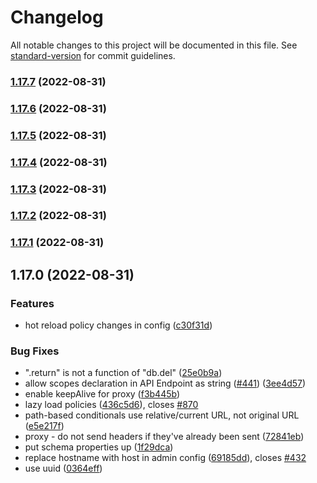 # Changelog

All notable changes to this project will be documented in this file. See [standard-version](https://github.com/conventional-changelog/standard-version) for commit guidelines.

### [1.17.7](https://github.com/veeklabs/service-helper/compare/v1.17.6...v1.17.7) (2022-08-31)

### [1.17.6](https://github.com/veeklabs/service-helper/compare/v1.17.5...v1.17.6) (2022-08-31)

### [1.17.5](https://github.com/veeklabs/service-helper/compare/v1.17.4...v1.17.5) (2022-08-31)

### [1.17.4](https://github.com/veeklabs/service-helper/compare/v1.17.2...v1.17.4) (2022-08-31)

### [1.17.3](https://github.com/veeklabs/service-helper/compare/v1.17.2...v1.17.3) (2022-08-31)

### [1.17.2](https://github.com/veeklabs/service-helper/compare/v1.17.1...v1.17.2) (2022-08-31)

### [1.17.1](https://github.com/veeklabs/service-helper/compare/v1.17.0...v1.17.1) (2022-08-31)

## 1.17.0 (2022-08-31)


### Features

* hot reload policy changes in config ([c30f31d](https://github.com/veeklabs/service-helper/commit/c30f31d1dc0578bf5b068f9534aaa53647bc99f1))


### Bug Fixes

* ".return" is not a function of "db.del" ([25e0b9a](https://github.com/veeklabs/service-helper/commit/25e0b9ae6eef022ea4ea46d643e9dc53fcf501b8))
* allow scopes declaration in API Endpoint as string ([#441](https://github.com/veeklabs/service-helper/issues/441)) ([3ee4d57](https://github.com/veeklabs/service-helper/commit/3ee4d57948303684b12597b5c2d7ae92d4a23b60))
* enable keepAlive for proxy ([f3b445b](https://github.com/veeklabs/service-helper/commit/f3b445b1b68644b17d9c28947ba61a2f6b2ff835))
* lazy load policies ([436c5d6](https://github.com/veeklabs/service-helper/commit/436c5d655d7817a4f09d6dfe88a20cd3e619cd93)), closes [#870](https://github.com/veeklabs/service-helper/issues/870)
* path-based conditionals use relative/current URL, not original URL ([e5e217f](https://github.com/veeklabs/service-helper/commit/e5e217f5632bc670a125f06f396e94faf6880717))
* proxy - do not send headers if they've already been sent ([72841eb](https://github.com/veeklabs/service-helper/commit/72841eb276b556d1c7e9541a4911a7eb774f3fd7))
* put schema properties up ([1f29dca](https://github.com/veeklabs/service-helper/commit/1f29dca32bce163b644d6f670efdd70bfe2fe4af))
* replace hostname with host in admin config ([69185dd](https://github.com/veeklabs/service-helper/commit/69185dde3d742e2b081998a1b63a6b6413d83f0c)), closes [#432](https://github.com/veeklabs/service-helper/issues/432)
* use uuid ([0364eff](https://github.com/veeklabs/service-helper/commit/0364effb1484c1f6fcd4df5b7d72384462b2d5bd))

